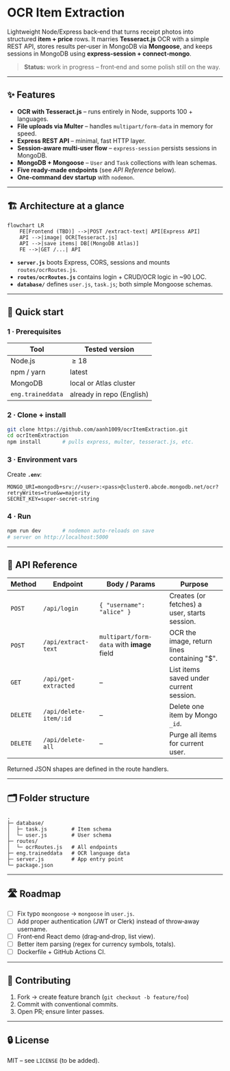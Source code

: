 # OCR Item Extraction

Lightweight Node/Express back‑end that turns receipt photos into structured **item + price** rows. It marries **Tesseract.js** OCR with a simple REST API, stores results per‑user in MongoDB via **Mongoose**, and keeps sessions in MongoDB using **express‑session + connect‑mongo**. 

> **Status:** work in progress – front‑end and some polish still on the way.

---

## ✨ Features

* **OCR with Tesseract.js** – runs entirely in Node, supports 100 + languages.
* **File uploads via Multer** – handles `multipart/form‑data` in memory for speed.
* **Express REST API** – minimal, fast HTTP layer.
* **Session‑aware multi‑user flow** – `express‑session` persists sessions in MongoDB.
* **MongoDB + Mongoose** – `User` and `Task` collections with lean schemas.
* **Five ready‑made endpoints** (see *API Reference* below).
* **One‑command dev startup** with `nodemon`.

---

## 🏗️ Architecture at a glance

```mermaid
flowchart LR
    FE[Frontend (TBD)] -->|POST /extract-text| API[Express API]
    API -->|image| OCR[Tesseract.js]
    API -->|save items| DB[(MongoDB Atlas)]
    FE -->|GET /...| API
```

* **`server.js`** boots Express, CORS, sessions and mounts `routes/ocrRoutes.js`.
* **`routes/ocrRoutes.js`** contains login + CRUD/OCR logic in ~90 LOC.
* **`database/`** defines `user.js`, `task.js`; both simple Mongoose schemas.

---

## 🚀 Quick start

### 1 · Prerequisites

| Tool | Tested version |
|------|----------------|
| Node.js | ≥ 18 |
| npm / yarn | latest |
| MongoDB | local or Atlas cluster |
| `eng.traineddata` | already in repo (English) |

### 2 · Clone + install

```bash
git clone https://github.com/aanh1009/ocrItemExtraction.git
cd ocrItemExtraction
npm install       # pulls express, multer, tesseract.js, etc.
```

### 3 · Environment vars

Create **`.env`**:

```env
MONGO_URI=mongodb+srv://<user>:<pass>@cluster0.abcde.mongodb.net/ocr?retryWrites=true&w=majority
SECRET_KEY=super‑secret‑string
```

### 4 · Run

```bash
npm run dev       # nodemon auto‑reloads on save
# server on http://localhost:5000
```

---

## 🔌 API Reference

| Method | Endpoint | Body / Params | Purpose |
|--------|----------|---------------|---------|
| `POST` | `/api/login` | `{ "username": "alice" }` | Creates (or fetches) a user, starts session. |
| `POST` | `/api/extract-text` | `multipart/form-data` with **image** field | OCR the image, return lines containing "$". |
| `GET`  | `/api/get-extracted` | – | List items saved under current session. |
| `DELETE` | `/api/delete-item/:id` | – | Delete one item by Mongo `_id`. |
| `DELETE` | `/api/delete-all` | – | Purge all items for current user. |

Returned JSON shapes are defined in the route handlers.

---

## 🗂️ Folder structure

```
.
├─ database/
│  ├─ task.js        # Item schema
│  └─ user.js        # User schema
├─ routes/
│  └─ ocrRoutes.js   # All endpoints
├─ eng.traineddata   # OCR language data
├─ server.js         # App entry point
└─ package.json
```

---

## 🛣️ Roadmap

- [ ] Fix typo `moongoose` → `mongoose` in `user.js`.
- [ ] Add proper authentication (JWT or Clerk) instead of throw‑away username.
- [ ] Front‑end React demo (drag‑and‑drop, list view).
- [ ] Better item parsing (regex for currency symbols, totals).
- [ ] Dockerfile + GitHub Actions CI.

---

## 🤝 Contributing

1. Fork → create feature branch (`git checkout -b feature/foo`)
2. Commit with conventional commits.
3. Open PR; ensure linter passes.

---

## 🔒 License

MIT – see `LICENSE` (to be added).

